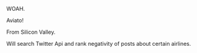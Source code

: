WOAH.

Aviato!

From Silicon Valley.

Will search Twitter Api and rank negativity of posts about certain airlines.